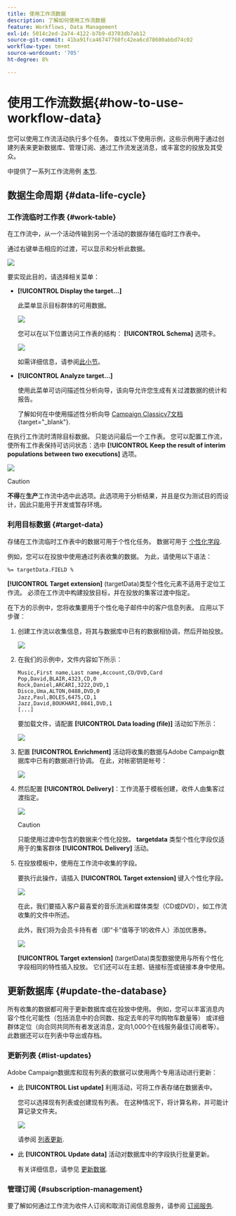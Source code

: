```yaml
---
title: 使用工作流数据
description: 了解如何使用工作流数据
feature: Workflows, Data Management
exl-id: 5014c2ed-2a74-4122-b7b9-d3703db7ab12
source-git-commit: 41ba91fca46747760fc42ea6cd78600abbd74c02
workflow-type: tm+mt
source-wordcount: '705'
ht-degree: 8%

---
```


# 使用工作流数据{#how-to-use-workflow-data}

您可以使用工作流活动执行多个任务。 查找以下使用示例，这些示例用于通过创建列表来更新数据库、管理订阅、通过工作流发送消息，或丰富您的投放及其受众。

中提供了一系列工作流用例 [本节](workflow-use-cases.md).

## 数据生命周期 {#data-life-cycle}

### 工作流临时工作表 {#work-table}

在工作流中，从一个活动传输到另一个活动的数据存储在临时工作表中。

通过右键单击相应的过渡，可以显示和分析此数据。

![](assets/wf-right-click-analyze.png)

要实现此目的，请选择相关菜单：

* **[!UICONTROL Display the target...]**

  此菜单显示目标群体的可用数据。

  ![](assets/wf-right-click-display.png)

  您可以在以下位置访问工作表的结构： **[!UICONTROL Schema]** 选项卡。

  ![](assets/wf-right-click-schema.png)

  如需详细信息，请参阅[此小节](monitor-workflow-execution.md#worktables-and-workflow-schema)。

* **[!UICONTROL Analyze target...]**

  使用此菜单可访问描述性分析向导，该向导允许您生成有关过渡数据的统计和报告。

  了解如何在中使用描述性分析向导 [Campaign Classicv7文档](https://experienceleague.adobe.com/docs/campaign-classic/using/reporting/analyzing-populations/about-descriptive-analysis.html?lang=zh-Hans){target="_blank"}.

在执行工作流时清除目标数据。 只能访问最后一个工作表。 您可以配置工作流，使所有工作表保持可访问状态：选中 **[!UICONTROL Keep the result of interim populations between two executions]** 选项。

![](assets/wf-purge-data-option.png)

>[!CAUTION]
>
>**不得**&#x200B;在&#x200B;**生产**&#x200B;工作流中选中此选项。此选项用于分析结果，并且是仅为测试目的而设计，因此只能用于开发或暂存环境。


### 利用目标数据 {#target-data}

存储在工作流临时工作表中的数据可用于个性化任务。 数据可用于 [个性化字段](../../v8/send/personalization-fields.md).

例如，您可以在投放中使用通过列表收集的数据。 为此，请使用以下语法：

```
%= targetData.FIELD %
```

**[!UICONTROL Target extension]** (targetData)类型个性化元素不适用于定位工作流。 必须在工作流中构建投放目标，并在投放的集客过渡中指定。

在下方的示例中，您将收集要用于个性化电子邮件中的客户信息列表。 应用以下步骤：

1. 创建工作流以收集信息，将其与数据库中已有的数据相协调，然后开始投放。

   ![](assets/wf-targetdata-sample-1.png)

1. 在我们的示例中，文件内容如下所示：

   ```
   Music,First name,Last name,Account,CD/DVD,Card
   Pop,David,BLAIR,4323,CD,0
   Rock,Daniel,ARCARI,3222,DVD,1
   Disco,Uma,ALTON,0488,DVD,0
   Jazz,Paul,BOLES,6475,CD,1
   Jazz,David,BOUKHARI,0841,DVD,1
   [...]
   ```

   要加载文件，请配置 **[!UICONTROL Data loading (file)]** 活动如下所示：

   ![](assets/wf-targetdata-sample-2.png)

1. 配置 **[!UICONTROL Enrichment]** 活动将收集的数据与Adobe Campaign数据库中已有的数据进行协调。 在此，对帐密钥是帐号：

   ![](assets/wf-targetdata-sample-3.png)

1. 然后配置 **[!UICONTROL Delivery]**：工作流基于模板创建，收件人由集客过渡指定。

   ![](assets/wf-targetdata-sample-4.png)

   >[!CAUTION]
   >
   >只能使用过渡中包含的数据来个性化投放。 **targetdata** 类型个性化字段仅适用于的集客群体 **[!UICONTROL Delivery]** 活动。

1. 在投放模板中，使用在工作流中收集的字段。

   要执行此操作，请插入 **[!UICONTROL Target extension]** 键入个性化字段。

   ![](assets/wf-targetdata-sample-5.png)

   在此，我们要插入客户最喜爱的音乐流派和媒体类型（CD或DVD），如工作流收集的文件中所述。

   此外，我们将为会员卡持有者（即“卡”值等于1的收件人）添加优惠券。

   ![](assets/wf-targetdata-sample-6.png)

   **[!UICONTROL Target extension]** (targetData)类型数据使用与所有个性化字段相同的特性插入投放。 它们还可以在主题、链接标签或链接本身中使用。


## 更新数据库 {#update-the-database}

所有收集的数据都可用于更新数据库或在投放中使用。 例如，您可以丰富消息内容个性化可能性（包括消息中的合同数、指定去年的平均购物车数量等） 或详细群体定位（向合同共同所有者发送消息，定向1,000个在线服务最佳订阅者等）。 此数据还可以在列表中导出或存档。

### 更新列表  {#list-updates}

Adobe Campaign数据库和现有列表的数据可以使用两个专用活动进行更新：

* 此 **[!UICONTROL List update]** 利用活动，可将工作表存储在数据表中。

  您可以选择现有列表或创建现有列表。 在这种情况下，将计算名称，并可能计算记录文件夹。

  ![](assets/s_user_create_list.png)

  请参阅 [列表更新](list-update.md).

* 此 **[!UICONTROL Update data]** 活动对数据库中的字段执行批量更新。

  有关详细信息，请参见 [更新数据](update-data.md).

### 管理订阅 {#subscription-management}

要了解如何通过工作流为收件人订阅和取消订阅信息服务，请参阅 [订阅服务](subscription-services.md).
